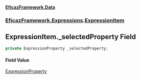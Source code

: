 #### [EficazFramework.Data](EficazFrameworkData.md 'EficazFramework Data')
### [EficazFramework.Expressions](EficazFrameworkData.md#EficazFramework.Expressions 'EficazFramework.Expressions').[ExpressionItem](EficazFramework.Expressions/ExpressionItem.md 'EficazFramework.Expressions.ExpressionItem')

## ExpressionItem._selectedProperty Field

```csharp
private ExpressionProperty _selectedProperty;
```

#### Field Value
[ExpressionProperty](EficazFramework.Expressions/ExpressionProperty.md 'EficazFramework.Expressions.ExpressionProperty')